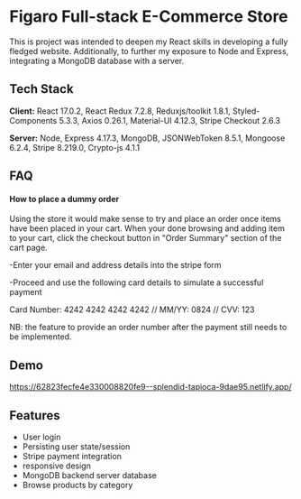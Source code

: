 
# Figaro Full-stack E-Commerce Store

This is project was intended to deepen my React skills in developing a fully fledged website.
Additionally, to further my exposure to Node and Express, integrating a MongoDB database with a server.


## Tech Stack

**Client:** React 17.0.2, React Redux 7.2.8, Reduxjs/toolkit 1.8.1, Styled-Components 5.3.3, Axios 0.26.1, Material-UI 4.12.3, Stripe Checkout 2.6.3

**Server:** Node, Express 4.17.3, MongoDB, JSONWebToken 8.5.1, Mongoose 6.2.4, Stripe 8.219.0, Crypto-js 4.1.1 


## FAQ

#### How to place a dummy order

Using the store it would make sense to try and place an order once items have been placed in your cart.
When your done browsing and adding item to your cart, click the checkout button in "Order Summary" section of the cart page.

-Enter your email and address details into the stripe form

-Proceed and use the following card details to simulate a successful payment

Card Number: 4242 4242 4242 4242 //
MM/YY: 0824 //
CVV: 123

NB: the feature to provide an order number after the payment still needs to be implemented.




## Demo

https://62823fecfe4e330008820fe9--splendid-tapioca-9dae95.netlify.app/
## Features

- User login
- Persisting user state/session
- Stripe payment integration
- responsive design
- MongoDB backend server database
- Browse products by category
